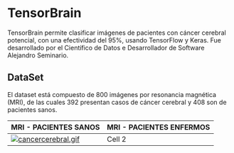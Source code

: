 # TensorBrain

TensorBrain permite clasificar imágenes de pacientes con cáncer cerebral potencial, con una efectividad del 95%, usando TensorFlow y Keras. Fue desarrollado por el Científico de Datos e Desarrollador de Software Alejandro Seminario.

## DataSet
El dataset está compuesto de 800 imágenes por resonancia magnética (MRI), de las cuales 392 presentan casos de cáncer cerebral y 408 son de pacientes sanos.


| MRI - PACIENTES SANOS | MRI - PACIENTES ENFERMOS |
|----------|----------|
| [![cancercerebral.gif](https://i.postimg.cc/RVf8MjYH/ezgif-com-optimize.gif)](https://github.com/seminarioA/TensorBrain/tree/6df1896473fa60c7e2c300e40e99cabc02e2833d/dataSet)  | Cell 2   |

